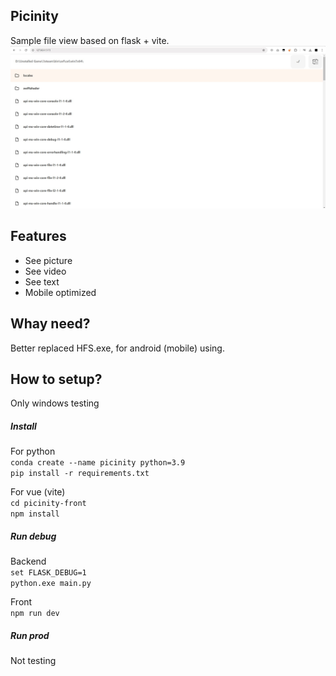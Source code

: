 ## Picinity
Sample file view based on flask + vite.
![Program previw](https://github.com/treeloys/picinity/blob/main/docs/Screenshot_1.jpg?raw=true)
## Features
* See picture
* See video
* See text
* Mobile optimized
## Whay need?
Better replaced HFS.exe, for android (mobile) using.
## How to setup?
Only windows testing
##### Install
For python\
`conda create --name picinity python=3.9`\
`pip install -r requirements.txt`

For vue (vite)\
`cd picinity-front`\
`npm install`
##### Run debug
Backend\
`set FLASK_DEBUG=1`\
`python.exe main.py `

Front\
`npm run dev`

##### Run prod
Not testing